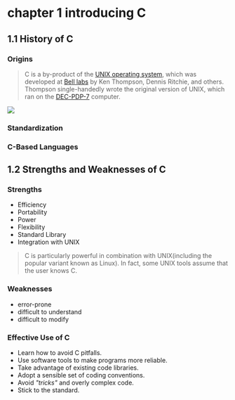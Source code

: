 # chapter 1 introducing C

## 1.1 History of C

### Origins

>C is a by-product of the [UNIX operating system], which was developed at [Bell labs] by Ken Thompson, Dennis Ritchie, and others. Thompson single-handedly wrote the original version of UNIX, which ran on the [DEC-PDP-7] computer.

![](../images/Pdp7-oslo-2005.jpeg)

### Standardization

### C-Based Languages

## 1.2 Strengths and Weaknesses of C

### Strengths

- Efficiency
- Portability
- Power
- Flexibility
- Standard Library
- Integration with UNIX


> C is particularly powerful in combination with UNIX(including the popular variant known as Linux). In fact, some UNIX tools assume that the user knows C.


### Weaknesses

- error-prone
- difficult to understand
- difficult to modify

### Effective Use of C

- Learn how to avoid C pitfalls.
- Use software tools to make programs more reliable.
- Take advantage of existing code libraries.
- Adopt a sensible set of coding conventions.
- Avoid *"tricks"* and overly complex code.
- Stick to the standard.


[Bell labs]: https://en.wikipedia.org/wiki/Bell_Labs
[DEC-PDP-7]: https://en.wikipedia.org/wiki/PDP-7
[UNIX operating system]: https://en.wikipedia.org/wiki/Unix
